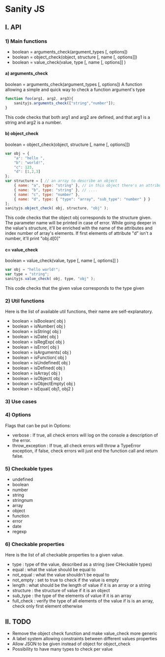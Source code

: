 # Sanity JS

## I. API
### 1) Main functions
* boolean = arguments_check(argument_types [, options]) 
* boolean = object_check(object, structure [, name [, options]])
* boolean = value_check(value, type [, name [, options]] ) 

#### a) arguments_check
boolean = arguments_check(argument_types [, options]) 
A function allowing a simple and quick way to check a function argument's type
```javascript
function foo(arg1, arg2, arg3){
	sanityjs.arguments_check(["string","number"]);
}
```
This code checks that both arg1 and arg2 are defined, and that arg1 is a string and arg2 is a number.

#### b) object_check
boolean = object_check(object, structure [, name [, options]])
```javascript
var obj = {
	"a": "hello ",
	"b": "world!",
	"c": 123,
	"d": [1,2,3]
};
var structure = [ // an array to describe an object
	{ name: "a", type: "string" }, // in this object there's an attribute called "a" that is a string
	{ name: "b", type: "string" }, // ....
	{ name: "c", type: "number" },
	{ name: "d", type: { "type": "array", "sub_type": "number" } }
];
sanityjs.object_check( obj, structure, "obj" );
```
This code checks that the object obj corresponds to the structure given.
The parameter name will be printed in case of error. While going deeper in the value's structure, it'll be enriched with the name of the attributes and index number of array's elements.
If first elements of attribute "d" isn't a number, it'll print "obj.d[0]"

#### c= value_check
boolean = value_check(value, type [, name [, options]] ) 
```javascript
var obj = "hello world!";
var type = "string";
sanityjs.value_check( obj, type, "obj" );
```
This code checks that the given value corresponds to the type given

### 2) Util functions
Here is the list of available util functions, their name are self-explanatory.
* boolean = isBoolean( obj )
* boolean = isNumber( obj )
* boolean = isString( obj )
* boolean = isDate( obj )
* boolean = isRegExp( obj )
* boolean = isError( obj )
* boolean = isArguments( obj )
* boolean = isFunction( obj )
* boolean = isUndefined( obj )
* boolean = isDefined( obj )
* boolean = isArray( obj )
* boolean = isObject( obj )
* boolean = isObjectEmpty( obj )
* boolean = isEqual( obj1, obj2 )

### 3) Use cases

### 4) Options
Flags that can be put in Options:
* verbose : If true, all check errors will log on the console a description of the error.
* throw_exception : If true, all check errors will throw a TypeError exception, if false, check errors will just end the function call and return false.

### 5) Checkable types
* undefined
* boolean
* number
* string
* stringnum
* array
* object
* function
* error
* date
* regexp

### 6) Checkable properties
Here is the list of all checkable properties to a given value.

* type : type of the value, described as a string (see CHeckable types)
* equal : what the value should be equal to
* not_equal : what the value shouldn't be equal to
* not_empty : set to true to check if the value is empty
* length : what should be the length of value if it is an array or a string
* structure : the structure of value if it is an object
* sub_type : the type of the elements of value if it is an array
* full_check : verify the type of all elements of the value if is is an array, check only first element otherwise


## II. TODO
* Remove the object check function and make value_check more generic
* A label system allowing constraints between different values properties
* Allow JSON to be given instead of object for object_check
* Possibility to have many types to check per value
